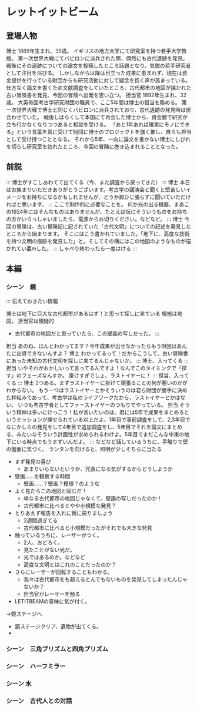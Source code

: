 # レットイットビーム
## 登場人物 
博士    1889年生まれ、35歳。
    イギリスの地方大学にて研究室を持つ若手大学教授。
    第一次世界大戦にてバビロンに派兵された際、偶然にも古代遺跡を発見。戦後にその遺跡についての論文を投稿したところ話題となり、気鋭の若手研究者として注目を浴びる。
    しかしながら以降は目立った成果に恵まれず、現在は資金提供を行っている財団からも研究活動に対して疑念を抱く声が高まっている。
    仕方なく論文を書くため文献調査をしていたところ、古代都市の地図が描かれた古い冒険書を発見、今回の冒険へ出発を思い立つ。
担当官  1892年生まれ、32歳。
    大英帝国考古学研究財団の職員で、ここ5年間は博士の担当を務める。
    第一次世界大戦で博士と同じくバビロンに派兵されており、古代遺跡の発見時は居合わせていた。
    戦後しばらくして本国にて再会した博士から、資金難で研究が立ち行かなくなりつつあると相談を受ける。
    「あと1年あれば確実にモノにできる」という言葉を真に受けて財団に博士のプロジェクトを強く推し、自らも担当として受け持つこととなる。
    それから5年、一向に論文を書かない博士にしびれを切らし研究室を訪れたところ、今回の冒険に巻き込まれることとなった。


## 前説

:::
博士がすこしあわてて出てくる（今、また調査から戻ってきた）
:::
博士    本日はお集まりいただきありがとうございます。考古学の講演会と聞くと堅苦しいイメージをお持ちになるかもしれませんが、どうか肩ひじ張らずに聞いていただければと思います。
:::
ここで制作的に必要なことを。
何か光の出る機器、まあこの1924年にはそんなものはありませんが、たとえば仮にそういうものをお持ちの方がいらっしゃいましたら、電源からお切りください。などなど。
:::
博士    今回の冒険は、古い冒険記に記されていた「古代文明」についての記述を発見したところから始まります。
そこにはこう書かれていました。「地下に、高度な技術を持つ文明の痕跡を発見した」と。そしてその横にはこの地図のようなものが描かれてい亜mした。
:::
しゃべり終わったら一度はける
:::

## 本編
### シーン　鏡
:::
伝えておきたい情報

博士は地下に巨大な古代都市があるはず！と思って探しに来ている
根拠は地図。
担当官は懐疑的

- 古代都市の地図だと思っていたら、この壁画の写しだった。
:::

担当    あのね、ほんとわかってます？今年成果が出せなかったらもう財団はあんたに出資できないんすよ？
博士    わかってるって！だからこうして、古い冒険書にあった未知の古代文明を探しに来てるんじゃないか。
:::
博士、入ってくる
:::
担当    いやそれがおかしいって言ってるんですよ！なんでこのタイミングで「探す」のフェーズなんすか。
    掛けすぎでしょ、ラストイヤーに！
:::
担当、入ってくる
:::
博士    2つある。まずラストイヤーに掛けて頑張ることの何が悪いのかがわからない。
    もう一つはラストイヤーとかそういうのは君ら財団が勝手に決めた枠組みであって、考古学は私のライフワークだから、ラストイヤーとかはない。
    いつも考古学者としてファーストイヤーのつもりでやっている。
担当    そういう精神は多いにけっこう！私が言いたいのは、君には5年で成果をまとめるというミッションが課せられている以上だよ、1年目で事前調査をして、2,3年目でなにかしらの発見をして4年目で追加調査をし、5年目でそれを論文にまとめる、みたいなそういう計画性が求められるわけよ。5年目でまだこんな中東の地下にいる時点でもうまずいんだよ。
:::
などなど話しているうちに、手触りで壁の盤面に気づく。
ランタンを向けると、照明が少しそちらに当たる


- まず発見の喜び
  - あまりいらないというか、冗長になる気がするからどうしようか
- 壁画……を観察する時間
  - 壁画……？壁画？模様？のような
- よく見たらこの地図と同じだ！
  - 単なる古代都市の地図じゃなくて、壁画の写しだったのか！
  - 古代都市に比べるとやや小規模な発見？
- とりあえず報告を入れに街に戻りましょう
  - 2週間過ぎてる
  - 古代都市に比べると小規模だったがそれでも大きな発見
- 触っているうちに、レーザーがつく。
  - 2人、おどろく。
  - 見たことがない光だ。
  - 光ではあるのか。などなど
  - 高度な文明とはこれのことだったのか？
- さらにレーザーが回転することもわかる。
  - 我々は古代都市をも超えるとんでもないものを発見してしまったんじゃないか？
  - 担当官がレーザーを触る
- LETITBEAMの意味に気が付く。
  
→鏡ステージへ

- 鏡ステージクリア、遺物が出てくる。
- 



### シーン　三角プリズムと四角プリズム

### シーン　ハーフミラー

### シーン  水

### シーン　古代人との対話　
